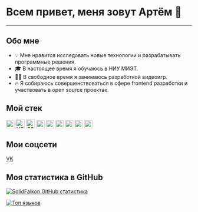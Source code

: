 # Всем привет, меня зовут Артём 👋

------

## Обо мне

* 💡 Мне нравится исследовать новые технологии и разрабатывать программные решения.
* 🎓 В настоящее время я обучаюсь в НИУ МИЭТ.
* ✍🏻 В свободное время я занимаюсь разработкой видеоигр.
* 🔥 Я собираюсь совершенствоваться в сфере frontend разработки и участвовать в open source проектах.

## Мой стек

<p>
  <img src="https://gitlab.com/uploads/-/system/group/avatar/8264305/1200px-Visual_Studio_Code_1.35_icon.svg.png" alt="VS Code" height="22">
  <img src="https://cdn.pixabay.com/photo/2017/08/05/11/16/logo-2582748_1280.png" alt="HTML" height="24">
  <img src="https://cdn.pixabay.com/photo/2017/08/05/11/16/logo-2582747_1280.png" alt="CSS" height="24" >
  <img src="https://fuzeservers.ru/wp-content/uploads/9/3/a/93a14a817aba78c219b6421198863989.png" alt="Javascript" height="22">
  <img src="https://camo.githubusercontent.com/e8cac53cd22e95a470844c0edda4b9b32261b0c7c01592066eb9fbeffc0d343e/68747470733a2f2f7777772e706870726f2e62652f6d656469612f3434302f646f776e6c6f61642f726561637425343034782e706e673f763d32" alt="React" height="22">
  <img src="https://pluspng.com/img-png/nodejs-logo-png-create-a-model-to-persist-data-in-a-node-js-loopback-api-from-beeman-nl-on-eggheadio-1200.png" alt="NodeJS" height="22">
  <img src="https://hackthestuff.com/uploads/subCategories/logo-git.png" alt="git" height="22">
  <img src="https://iconape.com/wp-content/files/km/370669/svg/c-sharp-logo-icon-png-svg.png" alt="C#" height="22">
  <img src="https://www.pngjoy.com/pngm/202/3972081_unity-icon-unity-3d-png-hd-png-download.png" alt="unity" height="22">
</p>

## Мои соцсети

  [VK](https://vk.com/cyberfalconas)

## Моя статистика в GitHub

[![SolidFalkon GitHub статистика](https://github-readme-stats.vercel.app/api?username=solidfalkon)](https://github.com/anuraghazra/github-readme-stats)

[![Топ языков](https://github-readme-stats.vercel.app/api/top-langs/?username=solidfalkon)](https://github.com/anuraghazra/github-readme-stats)

<!--
**SolidFalkon/SolidFalkon** is a ✨ _special_ ✨ repository because its `README.md` (this file) appears on your GitHub profile.

Here are some ideas to get you started:

- 🔭 I’m currently working on ...
- 🌱 I’m currently learning ...
- 👯 I’m looking to collaborate on ...
- 🤔 I’m looking for help with ...
- 💬 Ask me about ...
- 📫 How to reach me: ...
- 😄 Pronouns: ...
- ⚡ Fun fact: ...
-->
